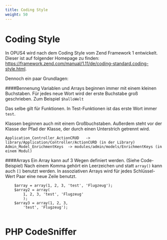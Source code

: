 ```yaml
---
title: Coding Style
weight: 50
---
```


# Coding Style
In OPUS4 wird nach dem Coding Style vom Zend Framework 1 entwickelt. Dieser ist auf folgender Homepage zu finden:
https://framework.zend.com/manual/1.11/de/coding-standard.coding-style.html.

Dennoch ein paar Grundlagen:

####Bennenung
Variablen und Arrays beginnen immer mit einem kleinen Buchstaben. Für jedes neue Wort wird der erste Buchstabe groß geschrieben.
Zum Beispiel `$halloWelt`

Das selbe gilt für Funktionen. In Test-Funktionen ist das erste Wort immer `test`.

Klassen beginnen auch mit einem Großbuchstaben. Außerdem steht vor der Klasse der Pfad der Klasse, der durch
einen Unterstrich getrennt wird. 

    Application_Controller_ActionCRUD   -> library/Application/Controller/ActionCURD (in der Library)
    Admin_Model_EnrichmentKeys  -> modules/admin/models/EnrichmentKeys (in einem Modul)
    
####Arrays
Ein Array kann auf 3 Wegen definiert werden. (Siehe Code-Beispiel)
Nach einem Komma gehört ein Leerzeichen und statt `array()` kann auch `[]` benutzt werden. In assoziativen Arrays
wird für jedes Schlüssel-Wert Paar eine neue Zeile benutzt.
```
    $array = array(1, 2, 3, 'test', 'Flugzeug');
    $array2 = array(
        1, 2, 3, 'test', 'Flugzeug'
        );
    $array3 = array(1, 2, 3,
        'test', 'Flugzeug');
        
```
# PHP CodeSniffer
